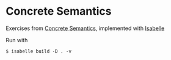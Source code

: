 Concrete Semantics
==================

Exercises from [Concrete Semantics][], implemented with [Isabelle][]

Run with

```console
$ isabelle build -D . -v
```

[Concrete Semantics]: http://www21.in.tum.de/~nipkow/Concrete-Semantics/
[Isabelle]: http://isabelle.in.tum.de/index.html
